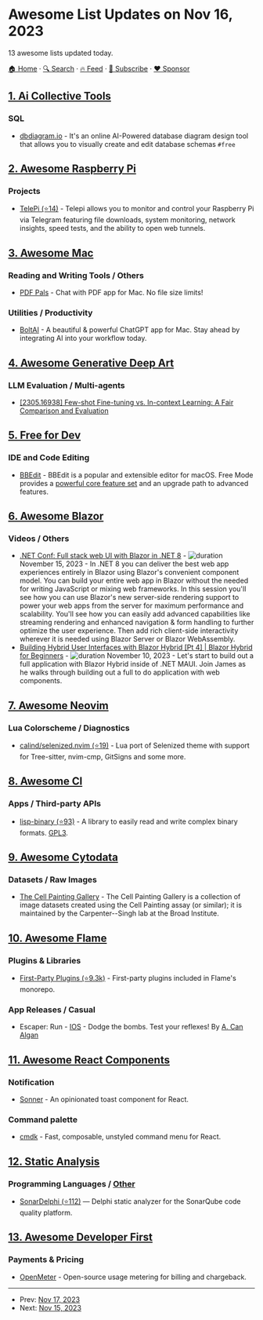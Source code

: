 # Awesome List Updates on Nov 16, 2023

13 awesome lists updated today.

[🏠 Home](/README.md) · [🔍 Search](https://www.trackawesomelist.com/search/) · [🔥 Feed](https://www.trackawesomelist.com/rss.xml) · [📮 Subscribe](https://trackawesomelist.us17.list-manage.com/subscribe?u=d2f0117aa829c83a63ec63c2f&id=36a103854c) · [❤️  Sponsor](https://github.com/sponsors/theowenyoung)



## [1. Ai Collective Tools](/content/Hyraze/ai-collective-tools/README.md)

### SQL

*   [dbdiagram.io](https://dbdiagram.io/home) - It's an online AI-Powered database diagram design tool that allows you to visually create and edit database schemas `#free`

## [2. Awesome Raspberry Pi](/content/thibmaek/awesome-raspberry-pi/README.md)

### Projects

*   [TelePi (⭐14)](https://github.com/besoeasy/telepi) - Telepi allows you to monitor and control your Raspberry Pi via Telegram featuring file downloads, system monitoring, network insights, speed tests, and the ability to open web tunnels.

## [3. Awesome Mac](/content/jaywcjlove/awesome-mac/README.md)

### Reading and Writing Tools / Others

*   [PDF Pals](https://pdfpals.com) - Chat with PDF app for Mac. No file size limits!

### Utilities / Productivity

*   [BoltAI](https://boltai.com) - A beautiful & powerful ChatGPT app for Mac. Stay ahead by integrating AI into your workflow today.

## [4. Awesome Generative Deep Art](/content/filipecalegario/awesome-generative-deep-art/README.md)

### LLM Evaluation / Multi-agents

*   [\[2305.16938\] Few-shot Fine-tuning vs. In-context Learning: A Fair Comparison and Evaluation](https://arxiv.org/abs/2305.16938)

## [5. Free for Dev](/content/ripienaar/free-for-dev/README.md)

### IDE and Code Editing

*   [BBEdit](https://www.barebones.com/) - BBEdit is a popular and extensible editor for macOS. Free Mode provides a [powerful core feature set](https://www.barebones.com/products/bbedit/comparison.html) and an upgrade path to advanced features.

## [6. Awesome Blazor](/content/AdrienTorris/awesome-blazor/README.md)

### Videos / Others

*   [.NET Conf: Full stack web UI with Blazor in .NET 8](https://www.youtube.com/watch?v=YwZdtLEtROA) - ![duration](https://img.shields.io/badge/Duration:%20-56%20min-%230094FF?style=flat-square\&cacheSeconds=maxAge\&logo=youtube) November 15, 2023 - In .NET 8 you can deliver the best web app experiences entirely in Blazor using Blazor's convenient component model. You can build your entire web app in Blazor without the needed for writing JavaScript or mixing web frameworks. In this session you'll see how you can use Blazor's new server-side rendering support to power your web apps from the server for maximum performance and scalability. You'll see how you can easily add advanced capabilities like streaming rendering and enhanced navigation & form handling to further optimize the user experience. Then add rich client-side interactivity wherever it is needed using Blazor Server or Blazor WebAssembly.
*   [Building Hybrid User Interfaces with Blazor Hybrid \[Pt 4\] | Blazor Hybrid for Beginners](https://www.youtube.com/watch?v=pWDf1AnJ4ds) - ![duration](https://img.shields.io/badge/Duration:%20-19%20min-%230094FF?style=flat-square\&cacheSeconds=maxAge\&logo=youtube) November 10, 2023 - Let's start to build out a full application with Blazor Hybrid inside of .NET MAUI. Join James as he walks through building out a full to do application with web components.

## [7. Awesome Neovim](/content/rockerBOO/awesome-neovim/README.md)

### Lua Colorscheme / Diagnostics

*   [calind/selenized.nvim (⭐19)](https://github.com/calind/selenized.nvim) - Lua port of Selenized theme with support for Tree-sitter, nvim-cmp, GitSigns and some more.

## [8. Awesome Cl](/content/CodyReichert/awesome-cl/README.md)

### Apps / Third-party APIs

*   [lisp-binary (⭐93)](https://github.com/j3pic/lisp-binary) - A library to easily read and write complex binary formats. [GPL3](http://www.gnu.org/copyleft/gpl.html).

## [9. Awesome Cytodata](/content/cytodata/awesome-cytodata/README.md)

### Datasets / Raw Images

*   [The Cell Painting Gallery](https://broad.io/CellPaintingGallery) - The Cell Painting Gallery is a collection of image datasets created using the Cell Painting assay (or similar); it is maintained by the Carpenter--Singh lab at the Broad Institute.

## [10. Awesome Flame](/content/flame-engine/awesome-flame/README.md)

### Plugins & Libraries

*   [First-Party Plugins (⭐9.3k)](https://github.com/flame-engine/flame/tree/main/packages) - First-party plugins included in Flame's monorepo.

### App Releases / Casual

*   Escaper: Run - [IOS](https://apps.apple.com/tr/app/escaper-run/id6450519372?platform=iphone) - Dodge the bombs. Test your reflexes! By [A. Can Algan](https://github.com/acalgan)

## [11. Awesome React Components](/content/brillout/awesome-react-components/README.md)

### Notification

*   [Sonner](https://sonner.emilkowal.ski/) - An opinionated toast component for React.

### Command palette

*   [cmdk](https://cmdk.paco.me/) - Fast, composable, unstyled command menu for React.

## [12. Static Analysis](/content/analysis-tools-dev/static-analysis/README.md)

### Programming Languages / [Other](#other-1)

*   [SonarDelphi (⭐112)](https://github.com/integrated-application-development/sonar-delphi) — Delphi static analyzer for the SonarQube code quality platform.

## [13. Awesome Developer First](/content/agamm/awesome-developer-first/README.md)

### Payments & Pricing

*   [OpenMeter](https://openmeter.io/) - Open-source usage metering for billing and chargeback.

---

- Prev: [Nov 17, 2023](/content/2023/11/17/README.md)
- Next: [Nov 15, 2023](/content/2023/11/15/README.md)